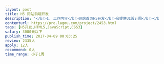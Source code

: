 ```yaml
---                
layout: post       
title: H5 网站前端开发           
description: '</br>1. 工作内容</br>网站首页H5开发</br>会提供UI设计图</br></br>2. 人员要求</br>熟悉HTML5，Javascript，CSS</br>良好沟通能力和契约精神</br>'     
contenturl: https://pro.lagou.com/project/2453.html      
tags: [H5开发,HTML5,JavaScript,CSS3]            
salary: 3000元以下          
publish_time: 2017-04-09 00:03:25         
review: 2335人                   
apply: 12人                   
recommend: 0人                   
time_range: 小于1周              
---                 
```

